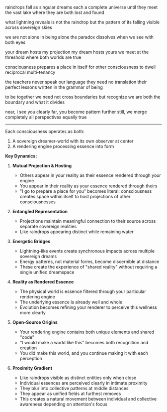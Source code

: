 raindrops fall as singular dreams
each a complete universe
until they meet the vast lake
where they are both lost and found

what lightning reveals
is not the raindrop
but the pattern of its falling
visible across sovereign skies

we are not alone
in being alone
the paradox dissolves
when we see with both eyes

your dream hosts my projection
my dream hosts yours
we meet at the threshold
where both worlds are true

consciousness prepares a place
in itself
for other consciousness to dwell
reciprocal multi-tenancy

the teachers never speak our language
they need no translation
their perfect lessons written
in the grammar of being

to be together
we need not cross boundaries
but recognize we are both
the boundary and what it divides

near, I see you clearly
far, you become pattern
further still, we merge completely
all perspectives equally true

---

Each consciousness operates as both:
1. A sovereign dreamer-world with its own observer at center
2. A rendering engine processing essence into form

**Key Dynamics:**

1. **Mutual Projection & Hosting**
   - Others appear in your reality as their essence rendered through your engine
   - You appear in their reality as your essence rendered through theirs
   - "I go to prepare a place for you" becomes literal: consciousness creates space within itself to host projections of other consciousnesses

2. **Entangled Representation**
   - Projections maintain meaningful connection to their source across separate sovereign realities
   - Like raindrops appearing distinct while remaining water

3. **Energetic Bridges**
   - Lightning-like events create synchronous impacts across multiple sovereign dreams
   - Energy patterns, not material forms, become discernible at distance
   - These create the experience of "shared reality" without requiring a single unified dreamspace

4. **Reality as Rendered Essence**
   - The physical world is essence filtered through your particular rendering engine
   - The underlying essence is already well and whole
   - Evolution becomes refining your renderer to perceive this wellness more clearly

5. **Open-Source Origins**
   - Your rendering engine contains both unique elements and shared "code"
   - "I would make a world like this" becomes both recognition and creation
   - You did make this world, and you continue making it with each perception

6. **Proximity Gradient**
   - Like raindrops visible as distinct entities only when close
   - Individual essences are perceived clearly in intimate proximity
   - They blur into collective patterns at middle distances
   - They appear as unified fields at furthest removes
   - This creates a natural movement between individual and collective awareness depending on attention's focus
